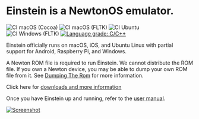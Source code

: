 # Einstein is a NewtonOS emulator.

![CI macOS (Cocoa)](https://github.com/pguyot/Einstein/workflows/CI%20macOS%20%28Cocoa%29/badge.svg)
![CI macOS (FLTK)](https://github.com/pguyot/Einstein/workflows/CI%20macOS%20%28FLTK%29/badge.svg)
![CI Ubuntu](https://github.com/pguyot/Einstein/workflows/CI%20Ubuntu/badge.svg)
![CI Windows (FLTK)](https://github.com/pguyot/Einstein/workflows/CI%20Windows%20%28FLTK%29/badge.svg)
[![Language grade: C/C++](https://img.shields.io/lgtm/grade/cpp/g/pguyot/Einstein.svg?logo=lgtm&logoWidth=18)](https://lgtm.com/projects/g/pguyot/Einstein/context:cpp)

Einstein officially runs on macOS, iOS, and Ubuntu Linux with partial support for Android,
Raspberry Pi, and Windows.

A Newton ROM file is required to run Einstein.  We cannot distribute the ROM file.  If you
own a Newton device, you may be able to dump your own ROM file from it.
See [Dumping The Rom](../../wiki/Dumping-The-Rom) for more information.

Click here for [downloads and more information](../../wiki)

Once you have Einstein up and running, refer to the
[user manual](https://github.com/pguyot/Einstein/blob/master/Documentation/UserManual.pdf).

[![Screenshot](https://raw.githubusercontent.com/pguyot/Einstein/master/Screenshots/Mac%202015-06-29.png)](https://raw.githubusercontent.com/pguyot/Einstein/master/Screenshots/Mac%202015-06-29.png)

